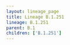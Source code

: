 ```yaml
---
layout: lineage_page
title: Lineage B.1.251
lineage: B.1.251
parent: B.1
children: ['B.1.251']
---
```

